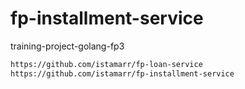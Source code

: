 # fp-installment-service
training-project-golang-fp3

```sh
https://github.com/istamarr/fp-loan-service
https://github.com/istamarr/fp-installment-service
```
